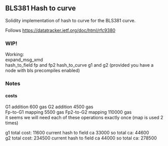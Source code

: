 ## BLS381 Hash to curve

Solidity implementation of hash to curve for the BLS381 curve.

Follows https://datatracker.ietf.org/doc/html/rfc9380

### WIP!

Working:  
expand_msg_xmd  
hash_to_field fp and fp2
hash_to_curve g1 and g2 (provided you have a node with bls precompiles enabled)

### Notes

#### costs

G1 addition 600 gas
G2 addition 4500 gas  
Fp-to-G1 mapping 5500 gas
Fp2-to-G2 mapping 110000 gas  
it seems we will need each of these operations exactly once (map is used 2 times)

g1 total cost: 11600 current hash to field ca 33000 so total ca: 44600  
g2 total cost: 234500 current hash to field ca 44000 so total ca: 278500
